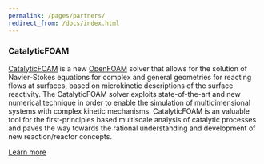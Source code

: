 ```yaml
---
permalink: /pages/partners/
redirect_from: /docs/index.html
---
```


<div class="row">
    <h3 class="text-center">CatalyticFOAM<br></h3>
    <p class="text-justify"><a href="http://www.catalyticfoam.polimi.it/">CatalyticFOAM</a> is a new <a href="https://openfoam.org/">OpenFOAM</a> solver that allows for the solution of Navier-Stokes equations for complex and general 
        geometries for reacting flows at surfaces, based on microkinetic descriptions of the surface reactivity. The CatalyticFOAM solver exploits state-of-the-art and new numerical technique in order to enable the simulation of multidimensional systems with complex kinetic mechanisms. CatalyticFOAM is an valuable tool for the first-principles based multiscale analysis of catalytic processes and paves the way towards the rational understanding and development of new reaction/reactor concepts.
    </p>
    <p class="text-center">
        <a class="btn btn-primary btn" href="http://www.catalyticfoam.polimi.it/" role="button">Learn more</a>
    </p>
</div>